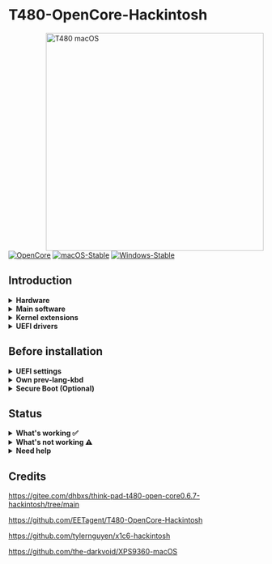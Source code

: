 # T480-OpenCore-Hackintosh

<img align="right" src="https://github.com/EETagent/T480-OpenCore-Hackintosh/raw/master/Other/README_Resources/ThinkPad.gif" alt="T480 macOS" width="430">

[![OpenCore](https://img.shields.io/badge/OpenCore-0.7.7-lightblue.svg)](https://github.com/acidanthera/OpenCorePkg)
[![macOS-Stable](https://img.shields.io/badge/macOS-12.1-purple.svg)](https://www.apple.com/macos/monterey/)
[![Windows-Stable](https://img.shields.io/badge/Windows-11-blue.svg)](https://www.microsoft.com/en-us/windows)

## Introduction

<details>
<summary><strong>Hardware</strong></summary>
<br>


[![UEFI](https://img.shields.io/badge/UEFI-N24ET61W-lightgrey)](https://pcsupport.lenovo.com/us/en/products/laptops-and-netbooks/thinkpad-t-series-laptops/thinkpad-t480-type-20l5-20l6/downloads/ds502355)

| Category  | Component                         | Note                                                         |
| --------- | --------------------------------- | ------------------------------------------------------------ |
| CPU       | Intel Core i7-8550U               | 20L50000MC                                                   |
| GPU       | Intel UHD 620                     |                                                              |
| SSD       | Western Digital 970 SN750 500GB   | Replaced cursed PM 981 which stil doesn't work reliably      |
| Memory    | 8+16GB DDR4 2400Mhz               |                                                              |
| Battery   | Dual battery                      |                                                              |
| Camera    | 720p Camera                       |                                                              |
| Wifi & BT | BCM1820A                          |                                                              |
| Input     | PS2 Keyboard & Synaptics TrackPad | [YogaSMC](https://github.com/zhen-zen/YogaSMC) for media keys like microphone switch, etc. PrtSc is mapped as F13. |

</details>  

<details>

<summary><strong>Main software</strong></summary>
<br>

| Component      | Version       |
| -------------- | ------------- |
| macOS Monterey | 12.1 (21C52)  |
| macOS Big Sur  | 11.6 (20G165) |
| OpenCore       | v0.7.7        |

</details>

<details>

<summary><strong>Kernel extensions</strong></summary>
<br>

| Kext                  | Version        |
| :-------------------- | -------------- |
| AirportBrcmFixup      | 2.1.4          |
| AppleALC              | 1.6.7          |
| BrightnessKeys        | 1.0.2          |
| CPUFriend             | 1.2.4          |
| CPUFriendDataProvider | i7-8550U       |
| HibernationFixup      | 1.4.5          |
| BlueToolFixup         | 2.6.1          |
| BrcmBluetoothInjector | 2.6.1          |
| BrcmFirmwareData      | 2.6.1          |
| BrcmPatchRAM3         | 2.6.1          |
| IntelMausi            | 1.0.8          |
| Lilu                  | 1.5.8          |
| NoTouchID             | 1.0.4          |
| NVMeFix               | 1.1.0          |
| RTCMemoryFixup        | 1.0.8          |
| VirtualSMC            | 1.2.8          |
| VoltageShift          | Disabled, 1.22 |
| VoodooPS2Controller   | 2.2.7          |
| VoodooRMI             | 1.3.4          |
| VoodooSMBus           | 3.0.0          |
| WhateverGreen         | 1.5.5          |
| YogaSMC               | 1.5.1          |

</details>

<details>

<summary><strong>UEFI drivers</strong></summary>
<br>

|     Driver      | Version           |
| :-------------: | ----------------- |
|  AudioDxe.efi   | OpenCorePkg 0.7.7 |
|   HfsPlus.efi   | OcBinaryData      |
| OpenCanopy.efi  | OpenCorePkg 0.7.7 |
| OpenRuntime.efi | OpenCorePkg 0.7.7 |

</details>

## Before installation

<details>  

<summary><strong>UEFI settings</strong></summary>
<br>

**Security**

- `Security Chip` **Disabled**
- `Memory Protection -> Execution Prevention` **Enabled**
- `Virtualization -> Intel Virtualization Technology` **Enabled**
- `Virtualization -> Intel VT-d Feature` **Enabled**
- `Anti-Theft -> Computrace -> Current Setting` **Disabled**
- `Secure Boot -> Secure Boot` **Disabled**
- `Intel SGX -> Intel SGX Control` **Disabled**
- `Device Guard` **Disabled**

**Startup**

- `UEFI/Legacy Boot` **UEFI Only**
- `CSM Support` **No**

**Thunderbolt**

- `Thunderbolt BIOS Assist Mode` **Disabled**
- `Wake by Thunderbolt(TM) 3` **Disabled**
- `Security Level` **User Authorization**
- `Support in Pre Boot Environment -> Thunderbolt(TM) device` **Enabled**

</details>  

<details>

<summary><strong>Own prev-lang-kbd</strong></summary>
<br>

Either add as a string or as a data ( HEX data [(ProperTree)](https://github.com/corpnewt/ProperTree) )

Format is lang-COUNTRY:keyboard

- 🇨🇳 | [252] en - ABC --> zh-Hans:252 --> 7A682D48 616E733A 323532
- 🇺🇸 | [0] en_US - U.S --> en-US:0 --> 656e2d55 533a30

etc.

[AppleKeyboardLayouts.txt](https://github.com/acidanthera/OpenCorePkg/blob/master/Utilities/AppleKeyboardLayouts/AppleKeyboardLayouts.txt)

</details>

<details>

<summary><strong>Secure Boot (Optional)</strong></summary>
<br>

1. Set Secure Boot to Setup Mode. Secure Boot should be reported as off by UEFI main tab
2. Create FAT32 formatted USB
3. Create EFI folder in the root of the newly formatted flash drive and move there content of SecureBoot/KeyTool
4. Boot flash drive via F12 boot menu
5. Choose **Edit keys**

<img src="https://github.com/EETagent/T480-OpenCore-Hackintosh/raw/master/Other/README_Resources/SecureBoot/MainMenu.png" alt="Main menu">

6. Start by **replacing** Signature Database. Select .auth file

<img src="https://github.com/EETagent/T480-OpenCore-Hackintosh/raw/master/Other/README_Resources/SecureBoot/ManipulateKey.png" alt="Select key to manipulate with">
<img src="https://github.com/EETagent/T480-OpenCore-Hackintosh/raw/master/Other/README_Resources/SecureBoot/SelectAuth.png" alt="Select .auth file">


7. Do the same for Key Exchange Keys Database (KEK) and Platform Key (PK) **in this order**
8. Exit and shutdown your machine
9. Boot into the UEFI settings and check if Secure Boot is reported as `on`
10. Boot you favorite OS with Secure Boot enabled

[More detailed information here](https://habr.com/en/post/273497)

```diff
! Still quite experimental
```

</details>

## Status

<details>  


<summary><strong>What's working ✅</strong></summary>

- [x] Battery percentage
- [x] Bluetooth - Broadcom BCM1820A
- [x] Boot chime
- [x] Boot menu `OpenCanopy` 
- [x] CPU power management / performance `Now on par with Windows without XTU undervolt.`
- [x] FireVault 2 `No config.plist changes needed` 
- [x] GPU UHD 620 hardware acceleration / performance 
- [x] HDMI `Closed and opened lid. With audio.`
- [x] iMessage, FaceTime, App Store, iTunes Store. **Generate your own SMBIOS**
- [x] Intel I219V Ethernet port
- [x] Keyboard `Volume and brightness hotkeys. Another media keys with YogaSMC.`
- [x] Microphone `With keyboard switch using ThinkPad Assistant.`
- [x] Realtek® ALC3287 ("ALC257") Audio
- [x] SD card reader `Fortunately, USB connected.`
- [x] Sidecar wired `Works with 15,2 SMBIOS.`
- [x] Sleep/Wake 
- [x] TouchPad `1-5 fingers swipe works. Emulate force touch using longer and more voluminous touch.`
- [x] TrackPoint  `Works perfectly. Just like on Windows or Linux.`
- [x] USB Ports `USB Map is different for devices with Windows Hello camera.`
- [x] Web camera
- [x] Wifi - Broadcom BCM1820A
- [x] DRM `Widevine, validated on Firefox 82. WhateverGreen's DRM is broken on Big Sur`
- [x] Windows 11 boot from OC boot menu

</details>  

<details>  

<summary><strong>What's not working ⚠️</strong></summary>

- [ ] Fingerprint reader  `There is finally after many years working driver for Linux (python-validity), don't expect macOS driver any time soon.`

- [ ] PM 981 `Still unstable.`

- [ ] Sidecar wireless `If you want to use this feature, buy a compatible Broadcom card!`



</details>  

<details>  

<summary><strong>Need help</strong></summary>

- [ ] Thunderbolt to DP  `Can't recognize 4k display, but is normal under windows booting via OC.`
- [ ] Touchpad and Trackpoint will not work in windows 11 after wakeup from sleep.

</details>  

##  Credits

https://gitee.com/dhbxs/think-pad-t480-open-core0.6.7-hackintosh/tree/main

https://github.com/EETagent/T480-OpenCore-Hackintosh

https://github.com/tylernguyen/x1c6-hackintosh

https://github.com/the-darkvoid/XPS9360-macOS
